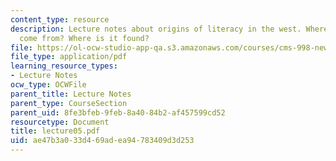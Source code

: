 ```yaml
---
content_type: resource
description: Lecture notes about origins of literacy in the west. Where does literacy
  come from? Where is it found?
file: https://ol-ocw-studio-app-qa.s3.amazonaws.com/courses/cms-998-new-media-literacies-spring-2007/ae47b3a033d469adea94783409d3d253_lecture05.pdf
file_type: application/pdf
learning_resource_types:
- Lecture Notes
ocw_type: OCWFile
parent_title: Lecture Notes
parent_type: CourseSection
parent_uid: 8fe3bfeb-9feb-8a40-84b2-af457599cd52
resourcetype: Document
title: lecture05.pdf
uid: ae47b3a0-33d4-69ad-ea94-783409d3d253
---
```

